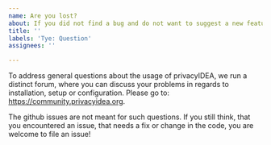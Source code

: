 ```yaml
---
name: Are you lost?
about: If you did not find a bug and do not want to suggest a new feature, you probably have some questions.
title: ''
labels: 'Tye: Question'
assignees: ''

---
```


To address general questions about the usage of privacyIDEA, we run a distinct forum, where you can discuss your problems in regards to installation, setup or configuration.
Please go to: https://community.privacyidea.org.

The github issues are not meant for such questions.
If you still think, that you encountered an issue, that needs a fix or change in the code, you are welcome to file an issue!

